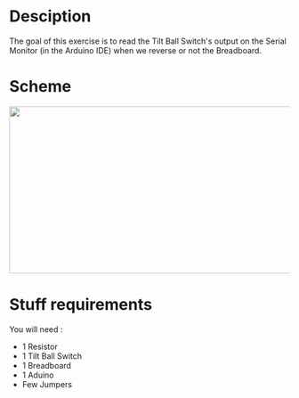 # Desciption 

The goal of this exercise is to read the Tilt Ball Switch's output on the Serial Monitor (in the Arduino IDE) when we reverse or not the Breadboard.

# Scheme

<p align="center">
  <img width="600" height="300" src="https://github.com/Dexmos/Arduino-Workshop-I/blob/master/7-ReadTiltBallInput/Schema/Schema.jpg">
</p>

# Stuff requirements

You will need :
* 1 Resistor
* 1 Tilt Ball Switch
* 1 Breadboard
* 1 Aduino
* Few Jumpers
